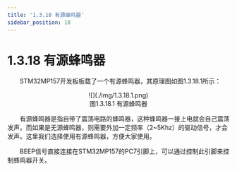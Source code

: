 ```yaml
---
title: '1.3.18 有源蜂鸣器'
sidebar_position: 18
---
```


# 1.3.18 有源蜂鸣器 

&emsp;&emsp;STM32MP157开发板板载了一个有源蜂鸣器，其原理图如图1.3.18.1所示：

<center>
![](./img/1.3.18.1.png)<br/>
图1.3.18.1 有源蜂鸣器
</center>


&emsp;&emsp;有源蜂鸣器是指自带了震荡电路的蜂鸣器，这种蜂鸣器一接上电就会自己震荡发声。而如果是无源蜂鸣器，则需要外加一定频率（2~5Khz）的驱动信号，才会发声。这里我们选择使用有源蜂鸣器，方便大家使用。

&emsp;&emsp;BEEP信号直接连接在STM32MP157的PC7引脚上，可以通过控制此引脚来控制蜂鸣器开关。
















